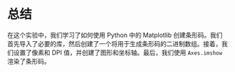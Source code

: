 # 总结

在这个实验中，我们学习了如何使用 Python 中的 Matplotlib 创建条形码。我们首先导入了必要的库，然后创建了一个将用于生成条形码的二进制数组。接着，我们设置了像素和 DPI 值，并创建了图形和坐标轴。最后，我们使用 `Axes.imshow` 渲染了条形码。
